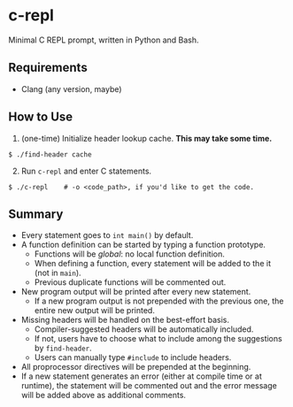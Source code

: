 # c-repl

Minimal C REPL prompt, written in Python and Bash.

## Requirements

 - Clang (any version, maybe)

## How to Use

 1. (one-time) Initialize header lookup cache. **This may take some time.**

```
$ ./find-header cache
```

 2. Run `c-repl` and enter C statements.

```
$ ./c-repl    # -o <code_path>, if you'd like to get the code.
```

## Summary 

 - Every statement goes to `int main()` by default.
 - A function definition can be started by typing a function prototype.
    - Functions will be _global_: no local function definition.
    - When defining a function, every statement will be added to the it (not in `main`).
    - Previous duplicate functions will be commented out.
 - New program output will be printed after every new statement.
    - If a new program output is not prepended with the previous one, the entire new output will be printed.
 - Missing headers will be handled on the best-effort basis.
    - Compiler-suggested headers will be automatically included.
    - If not, users have to choose what to include among the suggestions by `find-header`. 
    - Users can manually type `#include` to include headers.
 - All proprocessor directives will be prepended at the beginning.
 - If a new statement generates an error (either at compile time or at runtime), the statement will be commented out and the error message will be added above as additional comments.
